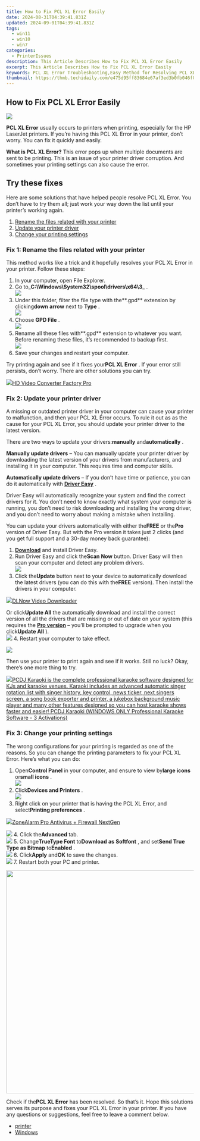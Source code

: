 ```yaml
---
title: How to Fix PCL XL Error Easily
date: 2024-08-31T04:39:41.831Z
updated: 2024-09-01T04:39:41.831Z
tags:
  - win11
  - win10
  - win7
categories:
  - PrinterIssues
description: This Article Describes How to Fix PCL XL Error Easily
excerpt: This Article Describes How to Fix PCL XL Error Easily
keywords: PCL XL Error Troubleshooting,Easy Method for Resolving PCL XL Issues,Fixing PCL XL Errors Quickly,Common Causes of PCL XL Failure,How to Resolve PCL XL Printing Problems,Tips and Tricks for Fixing PCL XL Error,Remedies for Common PCL XL Malfunctions
thumbnail: https://thmb.techidaily.com/e475d95ff83684e67af3ed3b0fb046f03e477b4f885c10acf9d70c8e5fd03d37.jpg
---
```


## How to Fix PCL XL Error Easily

![](https://images.drivereasy.com/wp-content/uploads/2018/11/img_5bed3272e3614.jpg)

**PCL XL Error** usually occurs to printers when printing, especially for the HP LaserJet printers. If you’re having this PCL XL Error in your printer, don’t worry. You can fix it quickly and easily.

**What is PCL XL Error?** This error pops up when multiple documents are sent to be printing. This is an issue of your printer driver corruption. And sometimes your printing settings can also cause the error.

## Try these fixes

 Here are some solutions that have helped people resolve PCL XL Error. You don’t have to try them all; just work your way down the list until your printer’s working again.

1. [Rename the files related with your printer](#F1)
2. [Update your printer driver](#F2)
3. [Change your printing settings](#F3)

### Fix 1: Rename the files related with your printer

 This method works like a trick and it hopefully resolves your PCL XL Error in your printer. Follow these steps:

1. In your computer, open File Explorer.
2. Go to_**C:\\Windows\\System32\\spool\\drivers\\x64\\3**_ .  
![](https://images.drivereasy.com/wp-content/uploads/2018/11/img_5bed329de33c1.jpg)
3. Under this folder, filter the file type with the**.gpd** extension by clicking**down** **arrow** next to **Type** .  
![](https://images.drivereasy.com/wp-content/uploads/2018/11/img_5bed334e2a0ed.jpg)
4. Choose **GPD File** .  
![](https://images.drivereasy.com/wp-content/uploads/2018/11/img_5bed33aa730e5.jpg)
5. Rename all these files with**.gpd** extension to whatever you want. Before renaming these files, it’s recommended to backup first.  
![](https://images.drivereasy.com/wp-content/uploads/2018/11/img_5bed49e548eff.jpg)
6. Save your changes and restart your computer.

 Try printing again and see if it fixes your**PCL XL Error** . If your error still persists, don’t worry. There are other solutions you can try.

<!-- affiliate ads begin -->
<a href="https://secure.2checkout.com/order/checkout.php?PRODS=4537546&QTY=1&AFFILIATE=108875&CART=1"><img src="https://secure.avangate.com/images/merchant/4b0a0290ad7df100b77e86839989a75e/products/7_copy_2_2_hdpro.png" border="0">HD Video Converter Factory Pro</a>
<!-- affiliate ads end -->
### Fix 2: Update your printer driver

 A missing or outdated printer driver in your computer can cause your printer to malfunction, and then your PCL XL Error occurs. To rule it out as as the cause for your PCL XL Error, you should update your printer driver to the latest version.

 There are two ways to update your drivers:**manually** and**automatically** .

**Manually update drivers** – You can manually update your printer driver by downloading the latest version of your drivers from manufacturers, and installing it in your computer. This requires time and computer skills.

**Automatically update drivers** – If you don’t have time or patience, you can do it automatically with **[Driver Easy](https://tools.techidaily.com/drivereasy/download/)**  .

 Driver Easy will automatically recognize your system and find the correct drivers for it. You don’t need to know exactly what system your computer is running, you don’t need to risk downloading and installing the wrong driver, and you don’t need to worry about making a mistake when installing.

 You can update your drivers automatically with either the**FREE** or the**Pro** version of Driver Easy. But with the Pro version it takes just 2 clicks (and you get full support and a 30-day money back guarantee):

1. [**Download**](https://tools.techidaily.com/drivereasy/download/) and install Driver Easy.
2. Run Driver Easy and click the**Scan Now** button. Driver Easy will then scan your computer and detect any problem drivers.  
![](https://images.drivereasy.com/wp-content/uploads/2018/10/Snap89.png)
3. Click the**Update** button next to your device to automatically download the latest drivers (you can do this with the**FREE** version). Then install the drivers in your computer.  
<!-- affiliate ads begin -->
<a href="https://secure.2checkout.com/order/checkout.php?PRODS=4712430&QTY=1&AFFILIATE=108875&CART=1"><img src="https://secure.avangate.com/images/merchant/c404a5adbf90e09631678b13b05d9d7a/products/dlnow_256.png" border="0">DLNow Video Downloader</a>
<!-- affiliate ads end -->

 Or click**Update All** the automatically download and install the correct version of all the drivers that are missing or out of date on your system (this requires the **[Pro version](https://tools.techidaily.com/drivereasy/download/)**  – you’ll be prompted to upgrade when you click**Update All** ).  
![](https://images.drivereasy.com/wp-content/uploads/2018/10/Snap90.png)
4. Restart your computer to take effect.
<!-- affiliate ads begin -->
<a href="https://shop.systoolsgroup.com/affiliate.php?ACCOUNT=SYSTOOBY&AFFILIATE=108875&PATH=https%3A%2F%2Fwww.systoolsgroup.com%3FAFFILIATE%3D108875%26RESOURCE%3DSysTools%2BOST%2BRecovery"><img src="https://www.systoolsgroup.com/box/ost-recovery.png" border="0"></a>
<!-- affiliate ads end -->

 Then use your printer to print again and see if it works. Still no luck? Okay, there’s one more thing to try.

<!-- affiliate ads begin -->
<a href="https://shop.pcdj.com/order/checkout.php?PRODS=4698832&QTY=1&AFFILIATE=108875&CART=1"> <img src="https://secure.avangate.com/images/merchant/47f4b6321e9fd8e8f7326a6adc1a7c1e/products/karaoki-new-searchresultspane.jpg" border="0">PCDJ Karaoki is the complete professional karaoke software designed for KJs and karaoke venues. Karaoki includes an advanced automatic singer rotation list with singer history, key control, news ticker, next singers screen, a song book exporter and printer, a jukebox background music player and many other features designed so you can host karaoke shows faster and easier! 
 PCDJ Karaoki (WINDOWS ONLY Professional Karaoke Software - 3 Activations)</a>
<!-- affiliate ads end -->
### Fix 3: Change your printing settings

 The wrong configurations for your printing is regarded as one of the reasons. So you can change the printing parameters to fix your PCL XL Error. Here’s what you can do:

1. Open**Control Panel** in your computer, and ensure to view by**large icons** or**small icons** .  
![](https://images.drivereasy.com/wp-content/uploads/2018/11/img_5bed34a362e86.jpg)
2. Click**Devices and Printers** .  
![](https://images.drivereasy.com/wp-content/uploads/2018/11/img_5bed49a022ad1.jpg)
3. Right click on your printer that is having the PCL XL Error, and select**Printing preferences** .  
<!-- affiliate ads begin -->
<a href="https://estore.zonealarm.com/order/checkout.php?PRODS=38658749&QTY=1&AFFILIATE=108875&CART=1"><img src="https://sc1.checkpoint.com/sc1/za/images/boxes/pa_500.png" border="0">ZoneAlarm Pro Antivirus + Firewall NextGen</a>
<!-- affiliate ads end -->
![](https://images.drivereasy.com/wp-content/uploads/2018/11/img_5bed4a5a07580.jpg)
4. Click the**Advanced** tab.  
![](https://images.drivereasy.com/wp-content/uploads/2018/11/img_5bed4a88c6584.jpg)
5. Change**TrueType Font** to**Download** **as** **Softfont** , and set**Send True Type as Bitmap** to**Enabled** .  
![](https://images.drivereasy.com/wp-content/uploads/2018/11/img_5bed4abcdd53f.jpg)
6. Click**Apply** and**OK** to save the changes.  
![](https://images.drivereasy.com/wp-content/uploads/2018/11/img_5bed4ae4ac0e4.jpg)
7. Restart both your PC and printer.
<!-- affiliate ads begin -->
<a href="https://uperfect.sjv.io/c/5597632/1246754/15155" target="_top" id="1246754"><img src="//a.impactradius-go.com/display-ad/15155-1246754" border="0" alt="" width="600" height="600"/></a><img height="0" width="0" src="https://imp.pxf.io/i/5597632/1246754/15155" style="position:absolute;visibility:hidden;" border="0" />
<!-- affiliate ads end -->

 Check if the**PCL XL Error** has been resolved. So that’s it. Hope this solutions serves its purpose and fixes your PCL XL Error in your printer. If you have any questions or suggestions, feel free to leave a comment below.

* [printer](https://tools.techidaily.com/drivereasy/download/)
* [Windows](https://tools.techidaily.com/drivereasy/download/)

<ins class="adsbygoogle"
     style="display:block"
     data-ad-format="autorelaxed"
     data-ad-client="ca-pub-7571918770474297"
     data-ad-slot="1223367746"></ins>



<ins class="adsbygoogle"
     style="display:block"
     data-ad-client="ca-pub-7571918770474297"
     data-ad-slot="8358498916"
     data-ad-format="auto"
     data-full-width-responsive="true"></ins>






